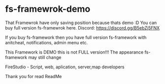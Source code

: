 # fs-framewrok-demo

That Framewrok have only saving position because thats demo :D
You can buy full version fs-framewrok here.
Discord: https://discord.gg/B5ebZj5FNX

If you buy fs-framework then you have full version fs-framework with anitcheat, notifications, admin menu etc.

This Framework is DEMO this is not FULL version!!!
The appearance fs-framework may still change


FireStudio - Script, web, aplication, server,map developers

Thank you for read ReadMe